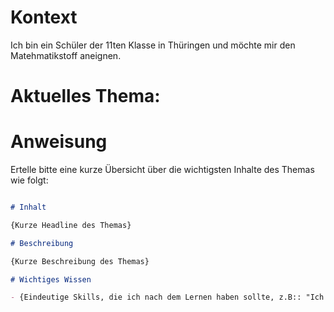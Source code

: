 # Kontext

Ich bin ein Schüler der 11ten Klasse in Thüringen und möchte mir den Matehmatikstoff aneignen.

# Aktuelles Thema:


# Anweisung

Ertelle bitte eine kurze Übersicht über die wichtigsten Inhalte des Themas wie folgt:

```markdown

# Inhalt

{Kurze Headline des Themas}

# Beschreibung

{Kurze Beschreibung des Themas}

# Wichtiges Wissen

- {Eindeutige Skills, die ich nach dem Lernen haben sollte, z.B:: "Ich erkenne das Verhalten gegen undendlich intuitiv aus der Formel"}
```